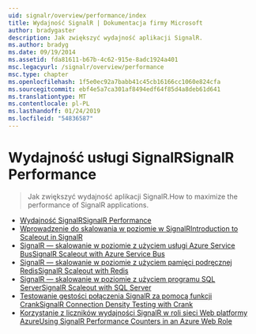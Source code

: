 ```yaml
---
uid: signalr/overview/performance/index
title: Wydajność SignalR | Dokumentacja firmy Microsoft
author: bradygaster
description: Jak zwiększyć wydajność aplikacji SignalR.
ms.author: bradyg
ms.date: 09/19/2014
ms.assetid: fda81611-b67b-4c62-915e-8adc1924a401
msc.legacyurl: /signalr/overview/performance
msc.type: chapter
ms.openlocfilehash: 1f5e0ec92a7babb41c45cb16166cc1060e824cfa
ms.sourcegitcommit: ebf4e5a7ca301af8494edf64f85d4a8deb61d641
ms.translationtype: MT
ms.contentlocale: pl-PL
ms.lasthandoff: 01/24/2019
ms.locfileid: "54836587"
---
```

<a name="signalr-performance"></a><span data-ttu-id="4c508-103">Wydajność usługi SignalR</span><span class="sxs-lookup"><span data-stu-id="4c508-103">SignalR Performance</span></span>
====================
> <span data-ttu-id="4c508-104">Jak zwiększyć wydajność aplikacji SignalR.</span><span class="sxs-lookup"><span data-stu-id="4c508-104">How to maximize the performance of SignalR applications.</span></span>


- [<span data-ttu-id="4c508-105">Wydajność SignalR</span><span class="sxs-lookup"><span data-stu-id="4c508-105">SignalR Performance</span></span>](signalr-performance.md)
- [<span data-ttu-id="4c508-106">Wprowadzenie do skalowania w poziomie w SignalR</span><span class="sxs-lookup"><span data-stu-id="4c508-106">Introduction to Scaleout in SignalR</span></span>](scaleout-in-signalr.md)
- [<span data-ttu-id="4c508-107">SignalR — skalowanie w poziomie z użyciem usługi Azure Service Bus</span><span class="sxs-lookup"><span data-stu-id="4c508-107">SignalR Scaleout with Azure Service Bus</span></span>](scaleout-with-windows-azure-service-bus.md)
- [<span data-ttu-id="4c508-108">SignalR — skalowanie w poziomie z użyciem pamięci podręcznej Redis</span><span class="sxs-lookup"><span data-stu-id="4c508-108">SignalR Scaleout with Redis</span></span>](scaleout-with-redis.md)
- [<span data-ttu-id="4c508-109">SignalR — skalowanie w poziomie z użyciem programu SQL Server</span><span class="sxs-lookup"><span data-stu-id="4c508-109">SignalR Scaleout with SQL Server</span></span>](scaleout-with-sql-server.md)
- [<span data-ttu-id="4c508-110">Testowanie gęstości połączenia SignalR za pomocą funkcji Crank</span><span class="sxs-lookup"><span data-stu-id="4c508-110">SignalR Connection Density Testing with Crank</span></span>](signalr-connection-density-testing-with-crank.md)
- [<span data-ttu-id="4c508-111">Korzystanie z liczników wydajności SignalR w roli sieci Web platformy Azure</span><span class="sxs-lookup"><span data-stu-id="4c508-111">Using SignalR Performance Counters in an Azure Web Role</span></span>](using-signalr-performance-counters-in-an-azure-web-role.md)
